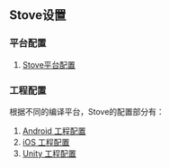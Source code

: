 ## Stove设置


### 平台配置

1. [Stove平台配置](Stove/developer.md)

### 工程配置

根据不同的编译平台，Stove的配置部分有：

1. [Android 工程配置]( Stove/android.md)
2. [iOS 工程配置]( Stove/ios.md)
3. [Unity 工程配置]( Stove/unity.md)
